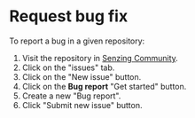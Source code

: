# Request bug fix

To report a bug in a given repository:

1. Visit the repository in [Senzing Community](https://github.com/Senzing).
1. Click on the "issues" tab.
1. Click on the "New issue" button.
1. Click on the **Bug report** "Get started" button.
1. Create a new "Bug report".
1. Click "Submit new issue" button.
